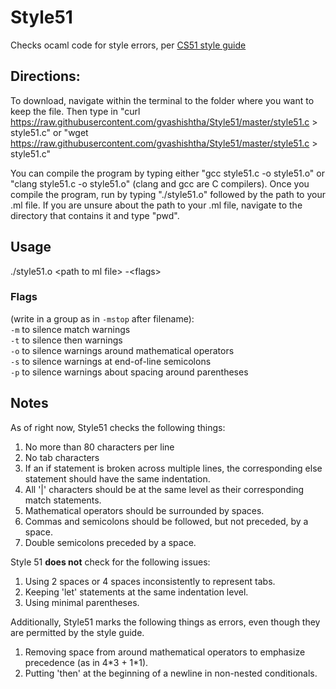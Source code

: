# Style51
Checks ocaml code for style errors, per [CS51 style guide](https://github.com/gvashishtha/ocaml_style/blob/master/style_guide.pdf)

## Directions:

To download, navigate within the terminal to the folder where you want to keep the file. Then type in "curl https://raw.githubusercontent.com/gvashishtha/Style51/master/style51.c > style51.c" or "wget https://raw.githubusercontent.com/gvashishtha/Style51/master/style51.c > style51.c"

You can compile the program by typing either "gcc style51.c -o style51.o" or "clang style51.c -o style51.o" (clang and gcc are C compilers). Once you compile the program, run by typing "./style51.o" followed by the path to your .ml file. If you are unsure about the path to your .ml file, navigate to the directory that contains it and type "pwd".

## Usage

./style51.o \<path to ml file\> -\<flags\>

### Flags
(write in a group as in `-mstop` after filename):  
`-m` to silence match warnings  
`-t` to silence then warnings  
`-o` to silence warnings around mathematical operators  
`-s` to silence warnings at end-of-line semicolons  
`-p` to silence warnings about spacing around parentheses

## Notes

As of right now, Style51 checks the following things:

1. No more than 80 characters per line
2. No tab characters
3. If an if statement is broken across multiple lines,
the corresponding else statement should have the same indentation.
4. All '|' characters should be at the same level as their corresponding match
statements.
5. Mathematical operators should be surrounded by spaces.
6. Commas and semicolons should be followed, but not preceded, by a space.
7. Double semicolons preceded by a space.

Style 51 **does not** check for the following issues:
1. Using 2 spaces or 4 spaces inconsistently to represent tabs.
2. Keeping 'let' statements at the same indentation level.
3. Using minimal parentheses.

Additionally, Style51 marks the following things as errors, even though they are permitted by the style guide.
1. Removing space from around mathematical operators to emphasize precedence (as in 4\*3 + 1\*1).
2. Putting 'then' at the beginning of a newline in non-nested conditionals.
